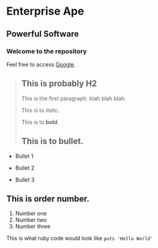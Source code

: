 Enterprise Ape
==============

Powerful Software
-----------------

### Welcome to the repository

Feel free to access [Google](http://www.google.com).

> ## This is probably H2
>
>This is the first paragraph. blah blah blah.
>
>This is to *italic*.
>
>This is to **bold**.
>
>## This is to bullet.
* Bullet 1
+ Bullet 2
- Bullet 3

## This is order number.
1. Number one
2. Number two
3. Number three

This is what ruby code would look like `puts 'Hello World'`
